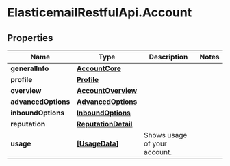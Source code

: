 # ElasticemailRestfulApi.Account

## Properties
Name | Type | Description | Notes
------------ | ------------- | ------------- | -------------
**generalInfo** | [**AccountCore**](AccountCore.md) |  | 
**profile** | [**Profile**](Profile.md) |  | 
**overview** | [**AccountOverview**](AccountOverview.md) |  | 
**advancedOptions** | [**AdvancedOptions**](AdvancedOptions.md) |  | 
**inboundOptions** | [**InboundOptions**](InboundOptions.md) |  | 
**reputation** | [**ReputationDetail**](ReputationDetail.md) |  | 
**usage** | [**[UsageData]**](UsageData.md) | Shows usage of your account. | 


